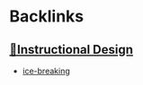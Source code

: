 
# Backlinks
## [🌱Instructional Design](<🌱Instructional Design.md>)
- [ice-breaking](<ice-breaking.md>)

